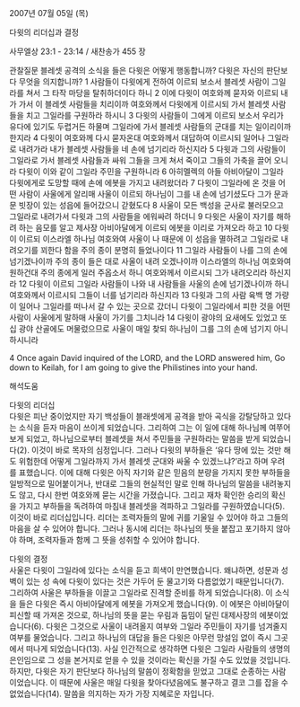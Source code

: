 2007년 07월 05일 (목)

다윗의 리더십과 결정



사무엘상 23:1 - 23:14 / 새찬송가 455 장


관찰질문
블레셋 공격의 소식을 들은 다윗은 어떻게 행동합니까? 
다윗은 자신의 판단보다 무엇을 의지합니까? 
1 사람들이 다윗에게 전하여 이르되 보소서 블레셋 사람이 그일라를 쳐서 그 타작 마당을 탈취하더이다 하니 2 이에 다윗이 여호와께 묻자와 이르되 내가 가서 이 블레셋 사람들을 치리이까 여호와께서 다윗에게 이르시되 가서 블레셋 사람들을 치고 그일라를 구원하라 하시니 3 다윗의 사람들이 그에게 이르되 보소서 우리가 유다에 있기도 두렵거든 하물며 그일라에 가서 블레셋 사람들의 군대를 치는 일이리이까 한지라 4 다윗이 여호와께 다시 묻자온대 여호와께서 대답하여 이르시되 일어나 그일라로 내려가라 내가 블레셋 사람들을 네 손에 넘기리라 하신지라 5 다윗과 그의 사람들이 그일라로 가서 블레셋 사람들과 싸워 그들을 크게 쳐서 죽이고 그들의 가축을 끌어 오니라 다윗이 이와 같이 그일라 주민을 구원하니라 6 아히멜렉의 아들 아비아달이 그일라 다윗에게로 도망할 때에 손에 에봇을 가지고 내려왔더라 7 다윗이 그일라에 온 것을 어떤 사람이 사울에게 알리매 사울이 이르되 하나님이 그를 내 손에 넘기셨도다 그가 문과 문 빗장이 있는 성읍에 들어갔으니 갇혔도다 8 사울이 모든 백성을 군사로 불러모으고 그일라로 내려가서 다윗과 그의 사람들을 에워싸려 하더니 9 다윗은 사울이 자기를 해하려 하는 음모를 알고 제사장 아비아달에게 이르되 에봇을 이리로 가져오라 하고 10 다윗이 이르되 이스라엘 하나님 여호와여 사울이 나 때문에 이 성읍을 멸하려고 그일라로 내려오기를 꾀한다 함을 주의 종이 분명히 들었나이다 11 그일라 사람들이 나를 그의 손에 넘기겠나이까 주의 종이 들은 대로 사울이 내려 오겠나이까 이스라엘의 하나님 여호와여 원하건대 주의 종에게 일러 주옵소서 하니 여호와께서 이르시되 그가 내려오리라 하신지라 12 다윗이 이르되 그일라 사람들이 나와 내 사람들을 사울의 손에 넘기겠나이까 하니 여호와께서 이르시되 그들이 너를 넘기리라 하신지라 13 다윗과 그의 사람 육백 명 가량이 일어나 그일라를 떠나서 갈 수 있는 곳으로 갔더니 다윗이 그일라에서 피한 것을 어떤 사람이 사울에게 말하매 사울이 가기를 그치니라 14 다윗이 광야의 요새에도 있었고 또 십 광야 산골에도 머물렀으므로 사울이 매일 찾되 하나님이 그를 그의 손에 넘기지 아니하시니라 

4 Once again David inquired of the LORD, and the LORD answered him, Go down to Keilah, for I am going to give the Philistines into your hand.

해석도움





다윗의 리더십  
다윗은 피난 중이었지만 자기 백성들이 블래셋에게 공격을 받아 곡식을 강탈당하고 있다는 소식을 듣자 마음이 쓰이게 되었습니다. 그리하여 그는 이 일에 대해 하나님께 여쭈어 보게 되었고, 하나님으로부터 블레셋을 쳐서 주민들을 구원하라는 말씀을 받게 되었습니다(2). 이것이 바로 목자의 심정입니다. 그러나 다윗의 부하들은 ‘유다 땅에 있는 것만 해도 위험한데 어떻게 그일라까지 가서 블레셋 군대와 싸울 수 있겠느냐?’라고 하며 우려를 표했습니다. 이에 대해 다윗은 아직 자기와 같은 믿음의 분량을 가지지 못한 부하들을 일방적으로 밀어붙이거나, 반대로 그들의 현실적인 말로 인해 하나님의 말씀을 내려놓지도 않고, 다시 한번 여호와께 묻는 시간을 가졌습니다. 그리고 재차 확인한 승리의 확신을 가지고 부하들을 독려하여 마침내 블레셋을 격파하고 그일라를 구원하였습니다(5). 이것이 바로 리더십입니다. 리더는 조력자들의 말에 귀를 기울일 수 있어야 하고 그들의 마음을 살 수 있어야 합니다. 그러나 동시에 리더는 하나님의 뜻을 붙잡고 포기하지 않아야 하며, 조력자들과 함께 그 뜻을 성취할 수 있어야 합니다.  

다윗의 결정  
사울은 다윗이 그일라에 있다는 소식을 듣고 희색이 만연했습니다. 왜냐하면, 성문과 성벽이 있는 성 속에 다윗이 있다는 것은 가두어 둔 물고기와 다름없었기 때문입니다(7). 그리하여 사울은 부하들을 이끌고 그일라로 진격할 준비를 하게 되었습니다(8). 이 소식을 들은 다윗은 즉시 아비아달에게 에봇을 가져오게 했습니다(9). 이 에봇은 아비아달이 피신할 때 가져온 것으로, 하나님의 뜻을 묻는 우림과 둠밈이 달린 대제사장의 에봇이었습니다(6). 다윗은 그것으로 사울이 내려올지 여부와 그일라 주민들이 자기를 넘겨줄지 여부를 물었습니다. 그리고 하나님의 대답을 들은 다윗은 아무런 망설임 없이 즉시 그곳에서 떠나게 되었습니다(13). 사실 인간적으로 생각하면 다윗은 그일라 사람들의 생명의 은인임으로 그 성을 본거지로 얻을 수 있을 것이라는 확신을 가질 수도 있었을 것입니다. 하지만, 다윗은 자기 판단보다 하나님의 말씀이 정확함을 믿었고 그대로 순종하는 사람이었습니다. 이 때문에 사울은 매일 다윗을 찾아다녔음에도 불구하고 결코 그를 잡을 수 없었습니다(14). 말씀을 의지하는 자가 가장 지혜로운 자입니다.